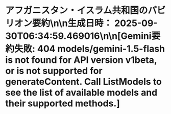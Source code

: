 # アフガニスタン・イスラム共和国のパビリオン要約\n\n**生成日時：** 2025-09-30T06:34:59.469016\n\n[Gemini要約失敗: 404 models/gemini-1.5-flash is not found for API version v1beta, or is not supported for generateContent. Call ListModels to see the list of available models and their supported methods.]